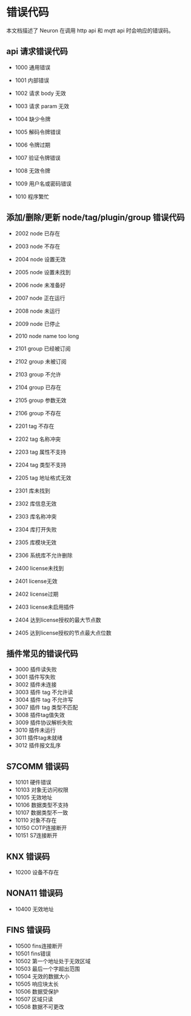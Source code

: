 # 错误代码

本文档描述了 Neuron 在调用 http api 和 mqtt api 时会响应的错误码。

## api 请求错误代码

* 1000 通用错误

* 1001 内部错误

* 1002    请求 body 无效
* 1003    请求 param 无效
* 1004    缺少令牌
* 1005    解码令牌错误
* 1006    令牌过期
* 1007    验证令牌错误
* 1008    无效令牌
* 1009    用户名或密码错误
* 1010    程序繁忙

## 添加/删除/更新 node/tag/plugin/group 错误代码

* 2002    node 已存在
* 2003    node 不存在
* 2004    node 设置无效
* 2005    node 设置未找到
* 2006    node 未准备好
* 2007    node 正在运行
* 2008    node 未运行
* 2009    node 已停止
* 2010    node name too long

* 2101    group 已经被订阅
* 2102    group 未被订阅
* 2103    group 不允许

* 2104    group 已存在
* 2105    group 参数无效
* 2106    group 不存在

* 2201    tag 不存在
* 2202    tag 名称冲突
* 2203    tag 属性不支持
* 2204    tag 类型不支持
* 2205    tag 地址格式无效

* 2301    库未找到
* 2302    库信息无效
* 2303    库名称冲突
* 2304    库打开失败
* 2305    库模块无效
* 2306    系统库不允许删除

* 2400    license未找到
* 2401    license无效
* 2402    license过期
* 2403    license未启用插件
* 2404    达到license授权的最大节点数
* 2405    达到license授权的节点最大点位数

## 插件常见的错误代码

* 3000    插件读失败
* 3001    插件写失败
* 3002    插件未连接
* 3003    插件 tag 不允许读
* 3004    插件 tag 不允许写
* 3007    插件 tag 类型不匹配
* 3008    插件tag值失效
* 3009    插件协议解析失败
* 3010    插件未运行
* 3011    插件tag未就绪
* 3012    插件报文乱序



## S7COMM 错误码

* 10101  硬件错误
* 10103  对象无访问权限
* 10105  无效地址
* 10106  数据类型不支持
* 10107  数据类型不一致
* 10110  对象不存在
* 10150  COTP连接断开
* 10151  S7连接断开



## KNX 错误码

* 10200  设备不存在



## NONA11 错误码

* 10400  无效地址



## FINS 错误码

* 10500    fins连接断开
* 10501    fins错误
* 10502    第一个地址处于无效区域
* 10503    最后一个字超出范围
* 10504    无效的数据大小
* 10505    响应块太长
* 10506    数据受保护
* 10507    区域只读
* 10508    数据不可更改
